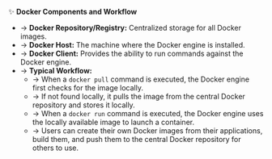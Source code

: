✨ **Docker Components and Workflow**
- → **Docker Repository/Registry:** Centralized storage for all Docker images.
- → **Docker Host:** The machine where the Docker engine is installed.
- → **Docker Client:** Provides the ability to run commands against the Docker engine.
- → **Typical Workflow:**
    - → When a `docker pull` command is executed, the Docker engine first checks for the image locally.
    - → If not found locally, it pulls the image from the central Docker repository and stores it locally.
    - → When a `docker run` command is executed, the Docker engine uses the locally available image to launch a container.
    - → Users can create their own Docker images from their applications, build them, and push them to the central Docker repository for others to use.